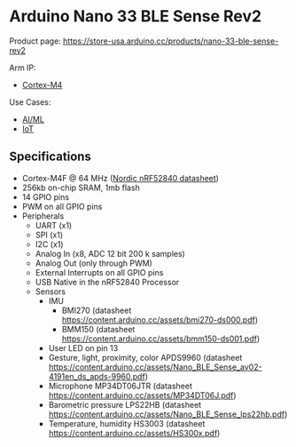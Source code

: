 # Arduino Nano 33 BLE Sense Rev2

Product page: https://store-usa.arduino.cc/products/nano-33-ble-sense-rev2

Arm IP:
- [Cortex-M4](/ip/cortex-m.md#cortex-m4f)

Use Cases:
- [AI/ML](/use-cases/ai-ml.md#embedded)
- [IoT](/use-cases/iot.md)

## Specifications

- Cortex-M4F @ 64 MHz ([Nordic nRF52840 datasheet](https://content.arduino.cc/assets/Nano_BLE_MCU-nRF52840_PS_v1.1.pdf))
- 256kb on-chip SRAM, 1mb flash
- 14 GPIO pins
- PWM on all GPIO pins
- Peripherals
  - UART (x1)
  - SPI (x1)
  - I2C (x1)
  - Analog In (x8, ADC 12 bit 200 k samples)
  - Analog Out (only through PWM)
  - External Interrupts on all GPIO pins
  - USB Native in the nRF52840 Processor
  - Sensors
    - IMU
      - BMI270 (datasheet https://content.arduino.cc/assets/bmi270-ds000.pdf)
      - BMM150 (datasheet https://content.arduino.cc/assets/bmm150-ds001.pdf)
    - User LED on pin 13    
    - Gesture, light, proximity, color APDS9960 (datasheet https://content.arduino.cc/assets/Nano_BLE_Sense_av02-4191en_ds_apds-9960.pdf)
    - Microphone MP34DT06JTR (datasheet https://content.arduino.cc/assets/MP34DT06J.pdf)
    - Barometric pressure LPS22HB (datasheet https://content.arduino.cc/assets/Nano_BLE_Sense_lps22hb.pdf)
    - Temperature, humidity HS3003 (datasheet https://content.arduino.cc/assets/HS300x.pdf)
